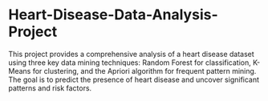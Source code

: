 # Heart-Disease-Data-Analysis-Project
This project provides a comprehensive analysis of a heart disease dataset using three key data mining techniques: Random Forest for classification, K-Means for clustering, and the Apriori algorithm for frequent pattern mining. The goal is to predict the presence of heart disease and uncover significant patterns and risk factors.
